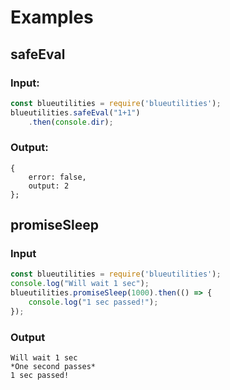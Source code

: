 # Examples

## safeEval
### Input:
```js
const blueutilities = require('blueutilities');
blueutilities.safeEval("1+1")
    .then(console.dir);
```
### Output:
```
{
    error: false,
    output: 2
};
```

## promiseSleep
### Input
```js
const blueutilities = require('blueutilities');
console.log("Will wait 1 sec");
blueutilities.promiseSleep(1000).then(() => {
    console.log("1 sec passed!");
});
```
### Output
```
Will wait 1 sec
*One second passes*
1 sec passed!
```

<!-- TODO: Add random -->
